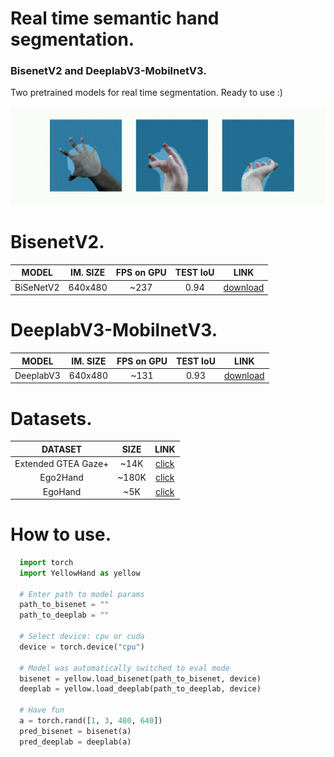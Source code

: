# Real time semantic hand segmentation.
### BisenetV2 and DeeplabV3-MobilnetV3.

Two pretrained models for real time segmentation. Ready to use :)

![DeeplabV3](https://github.com/gleb-papchihin/YellowHand/blob/main/DeepLabV3.gif)

# BisenetV2.

| MODEL | IM. SIZE | FPS on GPU | TEST IoU | LINK |
|:-------------:|:---------:|:---------:|:---------:|:------------:|
| BiSeNetV2 | 640x480 | ~237 | 0.94 | [download](https://drive.google.com/file/d/14KR69wtFp8v_DRw96hGZmD84cGK3N0Bv/view) |

# DeeplabV3-MobilnetV3.

| MODEL | IM. SIZE | FPS on GPU | TEST IoU | LINK |
|:-------------:|:---------:|:---------:|:---------:|:------------:|
| DeeplabV3 | 640x480 | ~131 | 0.93 | [download](https://drive.google.com/file/d/1--Kop-l0QLexDlmzQODTnNLtPSHzK8F_/view) |

# Datasets.

| DATASET | SIZE | LINK |
|:---------------------:|:---------:|:------------:|
| Extended GTEA Gaze+ | ~14K | [click](http://cbs.ic.gatech.edu/fpv/) |
| Ego2Hand | ~180K | [click](https://github.com/AlextheEngineer/Ego2Hands) |
| EgoHand | ~5K | [click](http://vision.soic.indiana.edu/projects/egohands/) |

# How to use.

```python
  import torch
  import YellowHand as yellow
  
  # Enter path to model params
  path_to_bisenet = "" 
  path_to_deeplab = "" 
  
  # Select device: cpu or cuda
  device = torch.device("cpu")
  
  # Model was automatically switched to eval mode
  bisenet = yellow.load_bisenet(path_to_bisenet, device)
  deeplab = yellow.load_deeplab(path_to_deeplab, device)
  
  # Have fun
  a = torch.rand([1, 3, 480, 640])
  pred_bisenet = bisenet(a)
  pred_deeplab = deeplab(a)
```
